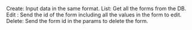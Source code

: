 Create: Input data in the same format.
List: Get all the forms from the DB.
Edit : Send the id of the form including all the values in the form to edit.
Delete: Send the form id in the params to delete the form.
